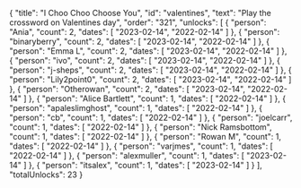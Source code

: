 {
  "title": "I Choo Choo Choose You",
  "id": "valentines",
  "text": "Play the crossword on Valentines day",
  "order": "321",
  "unlocks": [
    {
      "person": "Ania",
      "count": 2,
      "dates": [
        "2023-02-14",
        "2022-02-14"
      ]
    },
    {
      "person": "binaryberry",
      "count": 2,
      "dates": [
        "2023-02-14",
        "2022-02-14"
      ]
    },
    {
      "person": "Emma L",
      "count": 2,
      "dates": [
        "2023-02-14",
        "2022-02-14"
      ]
    },
    {
      "person": "ivo",
      "count": 2,
      "dates": [
        "2023-02-14",
        "2022-02-14"
      ]
    },
    {
      "person": "j-sheps",
      "count": 2,
      "dates": [
        "2023-02-14",
        "2022-02-14"
      ]
    },
    {
      "person": "Lily2point0",
      "count": 2,
      "dates": [
        "2023-02-14",
        "2022-02-14"
      ]
    },
    {
      "person": "Otherowan",
      "count": 2,
      "dates": [
        "2023-02-14",
        "2022-02-14"
      ]
    },
    {
      "person": "Alice Bartlett",
      "count": 1,
      "dates": [
        "2022-02-14"
      ]
    },
    {
      "person": "apaleslimghost",
      "count": 1,
      "dates": [
        "2022-02-14"
      ]
    },
    {
      "person": "cb",
      "count": 1,
      "dates": [
        "2022-02-14"
      ]
    },
    {
      "person": "joelcarr",
      "count": 1,
      "dates": [
        "2022-02-14"
      ]
    },
    {
      "person": "Nick Ramsbottom",
      "count": 1,
      "dates": [
        "2022-02-14"
      ]
    },
    {
      "person": "Rowan M",
      "count": 1,
      "dates": [
        "2022-02-14"
      ]
    },
    {
      "person": "varjmes",
      "count": 1,
      "dates": [
        "2022-02-14"
      ]
    },
    {
      "person": "alexmuller",
      "count": 1,
      "dates": [
        "2023-02-14"
      ]
    },
    {
      "person": "itsalex",
      "count": 1,
      "dates": [
        "2023-02-14"
      ]
    }
  ],
  "totalUnlocks": 23
}